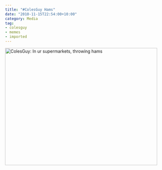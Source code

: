 ```yaml
---
title: "#ColesGuy Hams"
date: "2010-11-15T22:54:00+10:00"
category: Media
tag:
- colesguy
- memes
- imported
---
```

<p><img src="https://rubenerd.com/files/2010/colesguy-hams.jpg" alt="ColesGuy: In ur supermarkets, throwing hams" style="width:500px; height:385px" /></p>

